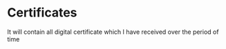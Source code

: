 # Certificates
It will contain all digital certificate which I have received over the period of time
